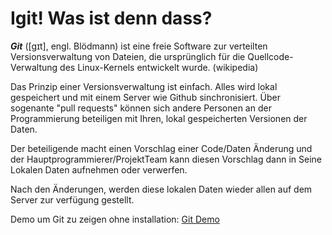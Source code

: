 Igit! Was ist denn dass?
========================

***Git*** ([ɡɪt], engl. Blödmann) ist eine freie Software zur verteilten Versionsverwaltung von Dateien,
die ursprünglich für die Quellcode-Verwaltung des Linux-Kernels entwickelt wurde. (wikipedia)

Das Prinzip einer Versionsverwaltung ist einfach.
Alles wird lokal gespeichert und mit einem Server wie Github sinchronisiert.
Über sogenante "pull requests" können sich andere Personen an der Programmierung beteiligen mit Ihren,
lokal gespeicherten Versionen der Daten.

Der beteiligende macht einen Vorschlag einer Code/Daten Änderung
und der Hauptprogrammierer/ProjektTeam kann diesen Vorschlag dann in Seine Lokalen Daten aufnehmen oder verwerfen.

Nach den Änderungen, werden diese lokalen Daten wieder allen auf dem Server zur verfügung gestellt.

Demo um Git zu zeigen ohne installation: [Git Demo][1]












[1]: http://try.github.io/levels/1/challenges/1



